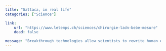 ```yaml
---
title: "Gattaca, in real life"
categories: ["Science"]

link:
    url: "https://www.letemps.ch/sciences/chirurgie-ladn-bebe-mesure"
    dead: false

message: "Breakthrough technologies allow scientists to rewrite human embryo DNA but at what ethical costs?"
---
```

